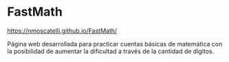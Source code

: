 # FastMath
https://nmoscatelli.github.io/FastMath/

Página web desarrollada para practicar cuentas básicas de matemática con la posibilidad de aumentar la dificultad a través de la cantidad de dígitos.
